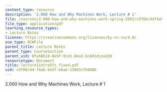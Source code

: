 ```yaml
---
content_type: resource
description: '2.000 How and Why Machines Work, Lecture # 1'
file: /courses/2-000-how-and-why-machines-work-spring-2002/c9706c4df4ab4e5fe6ae13665cfb8486_lecture1intro5fs_fixed.pdf
file_type: application/pdf
learning_resource_types:
- Lecture Notes
license: https://creativecommons.org/licenses/by-nc-sa/4.0/
ocw_type: OCWFile
parent_title: Lecture Notes
parent_type: CourseSection
parent_uid: 0fab8b18-8e5f-9ce5-04a3-bc041dcea1b0
resourcetype: Document
title: lecture1intro5fs_fixed.pdf
uid: c9706c4d-f4ab-4e5f-e6ae-13665cfb8486
---
```

2.000 How and Why Machines Work, Lecture # 1